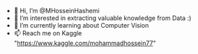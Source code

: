 - 👋 Hi, I’m @MHosseinHashemi
- 👀 I’m interested in extracting valuable knowledge from Data :)
- 🌱 I’m currently learning about Computer Vision  
- 📫 Reach me on Kaggle "https://www.kaggle.com/mohammadhossein77" 
